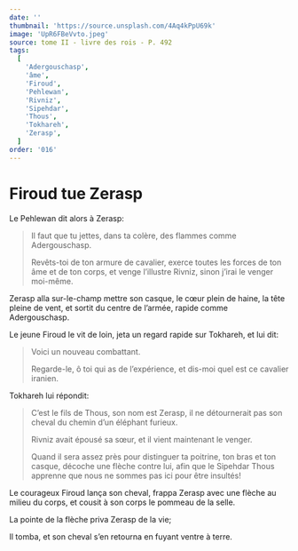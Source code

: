```yaml
---
date: ''
thumbnail: 'https://source.unsplash.com/4Aq4kPpU69k'
image: 'UpR6FBeVvto.jpeg'
source: tome II - livre des rois - P. 492
tags:
  [
    'Adergouschasp',
    'âme',
    'Firoud',
    'Pehlewan',
    'Rivniz',
    'Sipehdar',
    'Thous',
    'Tokhareh',
    'Zerasp',
  ]
order: '016'
---
```


# Firoud tue Zerasp

Le Pehlewan dit alors à Zerasp:

> Il faut que tu jettes, dans ta colère, des flammes comme Adergouschasp.
>
> Revêts-toi de ton armure de cavalier, exerce toutes les forces de ton âme et de ton corps, et venge l’illustre Rivniz, sinon j’irai le venger moi-même.

Zerasp alla sur-le-champ mettre son casque, le cœur plein de haine, la tête pleine de vent, et sortit du centre de l’armée, rapide comme Adergouschasp.

Le jeune Firoud le vit de loin, jeta un regard rapide sur Tokhareh, et lui dit:

> Voici un nouveau combattant.
>
> Regarde-le, ô toi qui as de l’expérience, et dis-moi quel est ce cavalier iranien.

Tokhareh lui répondit:

> C’est le fils de Thous, son nom est Zerasp, il ne détournerait pas son cheval du chemin d’un éléphant furieux.
>
> Rivniz avait épousé sa sœur, et il vient maintenant le venger.
>
> Quand il sera assez près pour distinguer ta poitrine, ton bras et ton casque, décoche une flèche contre lui, afin que le Sipehdar Thous apprenne que nous ne sommes pas ici pour être insultés!

Le courageux Firoud lança son cheval, frappa Zerasp avec une flèche au milieu du corps, et cousit à son corps le pommeau de la selle.

La pointe de la flèche priva Zerasp de la vie;

Il tomba, et son cheval s’en retourna en fuyant ventre à terre.
